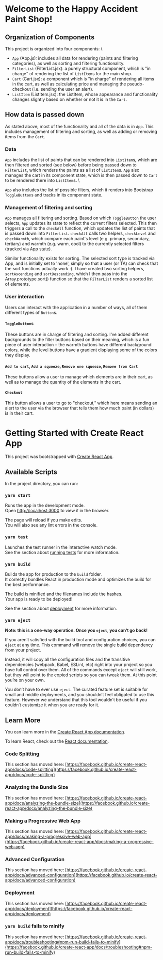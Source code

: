 # Welcome to the Happy Accident Paint Shop!

## Organization of Components

This project is organized into four components: \
- `App` (App.js): includes all data for rendering (paints and filtering categories),
as well as sorting and filtering functionality.
- `FilterList` (FilterList.jsx): a purely structural component, which is "in charge"
of rendering the list of `ListItem`s for the main shop.
- `Cart` (Cart.jsx): a component which is "in charge" of rendering all items in the cart,
as well as calculating price and managing the pseudo-checkout (i.e. sending the user an alert).
- `ListItem` (ListItem.jsx): the ListItem, whose appearance and functionality changes
slightly based on whether or not it is in the `Cart`.

## How data is passed down

As stated above, most of the functionality and all of the data is in `App`. This includes
management of filtering and sorting, as well as adding or removing items from the `Cart`.

### Data

`App` includes the list of paints that can be rendered into `ListItem`s, which are then filtered and sorted (see below)
before being passed down to `FilterList`, which renders the paints as a list of `ListItem`s. `App` also manages
the cart in its component state, which is then passed down to `Cart` to be rendered there into `ListItem`s. \

`App` also includes the list of possible filters, which it renders into Bootstrap `ToggleButton`s and
tracks in its component state.

### Management of filtering and sorting

`App` manages all filtering and sorting. Based on which `ToggleButton` the user selects,
`App` updates its state to reflect the current filters selected. This then triggers a call to
the `checkAll` function, which updates the list of paints that is passed down into `FilterList`.
`checkAll` calls two helpers, `checkLevel` and `checkWarmth`, which compare each paint's
level (e.g. primary, secondary, tertiary) and warmth (e.g. warm, cool) to the currently
selected filters (tracked via App state).

Similar functionality exists for sorting. The selected sort type is tracked via App, and is initially set
to 'none', simply so that a user (or TA) can check that the sort functions actually work :). I have created
two sorting helpers, `sortAscending` and `sortDescending`, which I then pass into the Array.prototype.sort()
function so that the `FilterList` renders a sorted list of elements.

### User interaction

Users can interact with the application in a number of ways, all of them different types
of `Button`s.

#### `ToggleButton`s

These buttons are in charge of filtering and sorting. I've added different backgrounds to the
filter buttons based on their meaning, which is a fun piece of user interaction – the warmth buttons
have different background colors, while the level buttons have a gradient displaying some of the colors
they display.

#### `Add to cart`, `Add a squeeze`, `Remove one squeeze`, `Remove from Cart`

These buttons allow a user to manage which elements are in their cart, as well as
to manage the quantity of the elements in the cart.

#### `Checkout`

This button allows a user to go to "checkout," which here means sending an alert
to the user via the browser that tells them how much paint (in dollars) is in their
cart.

# Getting Started with Create React App

This project was bootstrapped with [Create React App](https://github.com/facebook/create-react-app).

## Available Scripts

In the project directory, you can run:

### `yarn start`

Runs the app in the development mode.\
Open [http://localhost:3000](http://localhost:3000) to view it in the browser.

The page will reload if you make edits.\
You will also see any lint errors in the console.

### `yarn test`

Launches the test runner in the interactive watch mode.\
See the section about [running tests](https://facebook.github.io/create-react-app/docs/running-tests) for more information.

### `yarn build`

Builds the app for production to the `build` folder.\
It correctly bundles React in production mode and optimizes the build for the best performance.

The build is minified and the filenames include the hashes.\
Your app is ready to be deployed!

See the section about [deployment](https://facebook.github.io/create-react-app/docs/deployment) for more information.

### `yarn eject`

**Note: this is a one-way operation. Once you `eject`, you can’t go back!**

If you aren’t satisfied with the build tool and configuration choices, you can `eject` at any time. This command will remove the single build dependency from your project.

Instead, it will copy all the configuration files and the transitive dependencies (webpack, Babel, ESLint, etc) right into your project so you have full control over them. All of the commands except `eject` will still work, but they will point to the copied scripts so you can tweak them. At this point you’re on your own.

You don’t have to ever use `eject`. The curated feature set is suitable for small and middle deployments, and you shouldn’t feel obligated to use this feature. However we understand that this tool wouldn’t be useful if you couldn’t customize it when you are ready for it.

## Learn More

You can learn more in the [Create React App documentation](https://facebook.github.io/create-react-app/docs/getting-started).

To learn React, check out the [React documentation](https://reactjs.org/).

### Code Splitting

This section has moved here: [https://facebook.github.io/create-react-app/docs/code-splitting](https://facebook.github.io/create-react-app/docs/code-splitting)

### Analyzing the Bundle Size

This section has moved here: [https://facebook.github.io/create-react-app/docs/analyzing-the-bundle-size](https://facebook.github.io/create-react-app/docs/analyzing-the-bundle-size)

### Making a Progressive Web App

This section has moved here: [https://facebook.github.io/create-react-app/docs/making-a-progressive-web-app](https://facebook.github.io/create-react-app/docs/making-a-progressive-web-app)

### Advanced Configuration

This section has moved here: [https://facebook.github.io/create-react-app/docs/advanced-configuration](https://facebook.github.io/create-react-app/docs/advanced-configuration)

### Deployment

This section has moved here: [https://facebook.github.io/create-react-app/docs/deployment](https://facebook.github.io/create-react-app/docs/deployment)

### `yarn build` fails to minify

This section has moved here: [https://facebook.github.io/create-react-app/docs/troubleshooting#npm-run-build-fails-to-minify](https://facebook.github.io/create-react-app/docs/troubleshooting#npm-run-build-fails-to-minify)
